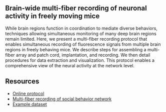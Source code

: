 ## Brain-wide multi-fiber recording of neuronal activity in freely moving mice
While brain regions function in coordination to mediate diverse behaviors, techniques allowing simultaneous monitoring of many deep brain regions remain limited. Here, we present a multi-fiber recording protocol that enables simultaneous recording of fluorescence signals from multiple brain regions in freely behaving mice. We describe steps for assembling a multi-fiber array and patch cord, implantation, and recording. We then detail procedures for data extraction and visualization. This protocol enables a comprehensive view of the neural activity at the network level.

## Resources
- [Online protocol](https://doi.org/10.1016/j.xpro.2024.102882)
- [Multi-fiber recording of social behavior network](https://doi.org/10.1016/j.neuron.2023.07.011)
- [Example dataset](https://zenodo.org/doi/10.5281/zenodo.8428784)


